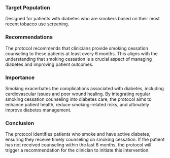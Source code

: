### Target Population
Designed for patients with diabetes who are smokers based on their most recent tobacco use screening.
### Recommendations
The protocol recommends that clinicians provide smoking cessation counseling to these patients at least every 6 months. This aligns with the understanding that smoking cessation is a crucial aspect of managing diabetes and improving patient outcomes.
### Importance
Smoking exacerbates the complications associated with diabetes, including cardiovascular issues and poor wound healing. By integrating regular smoking cessation counseling into diabetes care, the protocol aims to enhance patient health, reduce smoking-related risks, and ultimately improve diabetes management.
### Conclusion
The protocol identifies patients who smoke and have active diabetes, ensuring they receive timely counseling on smoking cessation. If the patient has not received counseling within the last 6 months, the protocol will trigger a recommendation for the clinician to initiate this intervention. 

